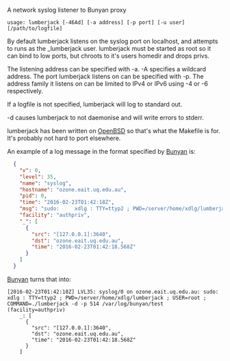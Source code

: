 A network syslog listener to Bunyan proxy

```
usage: lumberjack [-46Ad] [-a address] [-p port] [-u user] [/path/to/logfile]
```

By default lumberjack listens on the syslog port on localhost, and
attempts to runs as the _lumberjack user. lumberjack must be started
as root so it can bind to low ports, but chroots to it's users
homedir and drops privs.

The listening address can be specified with -a. -A specifies a
wildcard address. The port lumberjack listens on can be specified
with -p. The address family it listens on can be limited to IPv4
or IPv6 using -4 or -6 respectively.

If a logfile is not specified, lumberjack will log to standard out.

-d causes lumberjack to not daemonise and will write errors to
stderr.

lumberjack has been written on [OpenBSD](http://www.openbsd.org/)
so that's what the Makefile is for. It's probably not hard to port
elsewhere.

An example of a log message in the format specified by
[Bunyan](https://github.com/trentm/node-bunyan) is:

```json
  {
    "v": 0,
    "level": 35,
    "name": "syslog",
    "hostname": "ozone.eait.uq.edu.au",
    "pid": 0,
    "time": "2016-02-23T01:42:18Z",
    "msg": "sudo:     xdlg : TTY=ttyp2 ; PWD=/server/home/xdlg/lumberjack ; USER=root ; COMMAND=./lumberjack -d -p 514 /var/log/bunyan/test",
    "facility": "authpriv",
    "_": [
      {
        "src": "[127.0.0.1]:3640",
        "dst": "ozone.eait.uq.edu.au",
        "time": "2016-02-23T01:42:18.568Z"
      }
    ]
  }
```

[Bunyan](https://github.com/trentm/node-bunyan) turns that into:

```
[2016-02-23T01:42:18Z] LVL35: syslog/0 on ozone.eait.uq.edu.au: sudo:     xdlg : TTY=ttyp2 ; PWD=/server/home/xdlg/lumberjack ; USER=root ; COMMAND=./lumberjack -d -p 514 /var/log/bunyan/test (facility=authpriv)
    _: [
      {
        "src": "[127.0.0.1]:3640",
        "dst": "ozone.eait.uq.edu.au",
        "time": "2016-02-23T01:42:18.568Z"
      }
    ]
```

